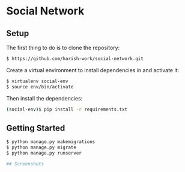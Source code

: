 # Social Network

## Setup

The first thing to do is to clone the repository:

```sh
$ https://github.com/harish-work/social-network.git
```

Create a virtual environment to install dependencies in and activate it:
```sh
$ virtualenv social-env
$ source env/bin/activate
```
Then install the dependencies:
```sh
(social-env)$ pip install -r requirements.txt
```
## Getting Started
```sh
$ python manage.py makemigrations
$ python manage.py migrate
$ python manage.py runserver

## Screenshots
